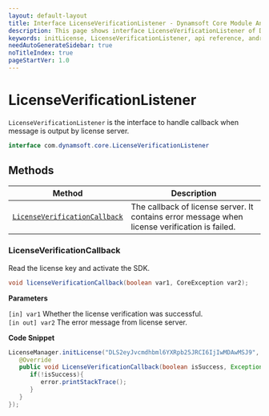 ```yaml
---
layout: default-layout
title: Interface LicenseVerificationListener - Dynamsoft Core Module Android API Reference
description: This page shows interface LicenseVerificationListener of Dynamsoft Core Module for Android SDK.
keywords: initLicense, LicenseVerificationListener, api reference, android
needAutoGenerateSidebar: true
noTitleIndex: true
pageStartVer: 1.0
---
```


# LicenseVerificationListener

`LicenseVerificationListener` is the interface to handle callback when message is output by license server.

```java
interface com.dynamsoft.core.LicenseVerificationListener
```

## Methods

| Method               | Description |
|----------------------|-------------|
| [`LicenseVerificationCallback`](#licenseverificationcallback) | The callback of license server. It contains error message when license verification is failed. |

### LicenseVerificationCallback

Read the license key and activate the SDK.

```java
void licenseVerificationCallback(boolean var1, CoreException var2);
```

**Parameters**

`[in] var1` Whether the license verification was successful.  
`[in out] var2` The error message from license server.

**Code Snippet**

```java
LicenseManager.initLicense("DLS2eyJvcmdhbml6YXRpb25JRCI6IjIwMDAwMSJ9", MainActivity.this, new LicenseVerificationListener() {
   @Override
   public void LicenseVerificationCallback(boolean isSuccess, Exception error) {
      if(!isSuccess){
         error.printStackTrace();
      }
   }
});
```
